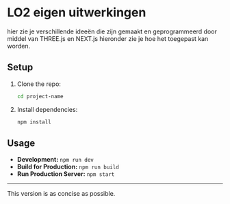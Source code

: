 


# LO2 eigen uitwerkingen
hier zie je verschillende ideeën die zijn gemaakt en geprogrammeerd door middel van THREE.js en NEXT.js hieronder zie je hoe het toegepast kan worden.

## Setup

1. Clone the repo:
   ```bash
   cd project-name
   ```

2. Install dependencies:
   ```bash
   npm install
   ```


## Usage

- **Development:** `npm run dev`
- **Build for Production:** `npm run build`
- **Run Production Server:** `npm start`

--- 

This version is as concise as possible.
